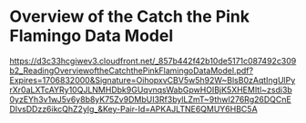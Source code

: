 # Overview of the Catch the Pink Flamingo Data Model

https://d3c33hcgiwev3.cloudfront.net/_857b442f42b10de5171c087492c309b2_ReadingOverviewoftheCatchthePinkFlamingoDataModel.pdf?Expires=1706832000&Signature=OihopxvCBV5w5h92W~BlsB0zAqtIngUlPyrXr0aLXTcAYRy10QJLNMHDbk9GUqvnqsWabGpwHOIBjK5XHEMItl~zsdi3b0yzEYh3v1wJ5v6y8b8yK75Zv9DMbUI3Rf3bylLZmT~9thwl276Rg26DQCnEDIvsDDzz6ikcQhZ2ylg_&Key-Pair-Id=APKAJLTNE6QMUY6HBC5A